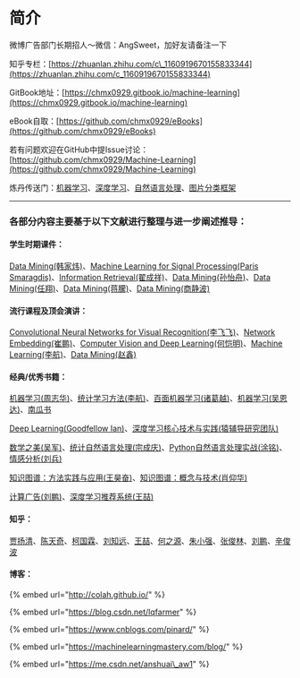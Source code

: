 # 简介

微博广告部门长期招人～微信：AngSweet，加好友请备注一下

知乎专栏：[https://zhuanlan.zhihu.com/c\_1160919670155833344](https://zhuanlan.zhihu.com/c_1160919670155833344)

GitBook地址：[https://chmx0929.gitbook.io/machine-learning](https://chmx0929.gitbook.io/machine-learning)

eBook自取：[https://github.com/chmx0929/eBooks](https://github.com/chmx0929/eBooks)

若有问题欢迎在GitHub中提Issue讨论：[https://github.com/chmx0929/Machine-Learning](https://github.com/chmx0929/Machine-Learning)

炼丹传送门：[机器学习](https://github.com/fengdu78/lihang-code)、[深度学习](https://github.com/jiqizhixin/ML-Tutorial-Experiment)、[自然语言处理](https://github.com/nlpinaction/learning-nlp)、[图片分类框架](https://www.cnblogs.com/skyfsm/p/8451834.html)

--------------------------------------------------------------------------------------------------------------------------------------------------------------

### 各部分内容主要基于以下文献进行整理与进一步阐述推导：

#### 学生时期课件：

[Data Mining\(韩家炜\)](http://hanj.cs.illinois.edu/)、[Machine Learning for Signal Processing\(Paris Smaragdis\)](https://paris.cs.illinois.edu/)、[Information Retrieval\(翟成祥\)](http://czhai.cs.illinois.edu/)、[Data Mining\(孙怡舟\)](http://web.cs.ucla.edu/~yzsun/)、[Data Mining\(任翔\)](http://www-bcf.usc.edu/~xiangren/)、[Data Mining\(蒋朦\)](http://www.meng-jiang.com/)、[Data Mining\(商静波\)](https://shangjingbo1226.github.io/)

#### 流行课程及顶会演讲：

[Convolutional Neural Networks for Visual Recognition\(李飞飞\)](http://cs231n.stanford.edu/)、[Network Embedding\(崔鹏\)](http://pengcui.thumedialab.com/)、[Computer Vision and Deep Learning\(何恺明\)](http://kaiminghe.com/)、[Machine Learning\(李航\)](http://www.hangli-hl.com/index.html)、[Data Mining\(赵鑫\)](http://info.ruc.edu.cn/academic_professor.php?teacher_id=55)

#### 经典/优秀书籍：

[机器学习\(周志华\)](http://item.jd.com/11867803.html)、[统计学习方法\(李航\)](http://item.jd.com/12385906.html)、[百面机器学习\(诸葛越\)](http://item.jd.com/12401859.html)、[机器学习\(吴恩达\)](https://github.com/AcceptedDoge/machine-learning-yearning-cn)、[南瓜书](https://datawhalechina.github.io/pumpkin-book/#/)

[Deep Learning\(Goodfellow Ian\)](http://item.jd.com/12128543.html)、[深度学习核心技术与实践\(猿辅导研究团队\)](http://item.jd.com/12316912.html)

[数学之美\(吴军\)](http://item.jd.com/11572052.html)、[统计自然语言处理\(宗成庆\)](http://item.jd.com/11314362.html)、[Python自然语言处理实战\(涂铭\)](http://item.jd.com/12375644.html)、 [情感分析\(刘兵\)](https://item.jd.com/12206675.html)

[知识图谱：方法实践与应用\(王昊奋\)](https://item.jd.com/12560557.html)、[知识图谱：概念与技术\(肖仰华\)](https://item.jd.com/12730382.html)

[计算广告\(刘鹏\)](https://item.jd.com/12679404.html)、[深度学习推荐系统\(王喆\)](https://item.jd.com/12630209.html)

#### 知乎：

[贾扬清](https://www.zhihu.com/people/jiayangqing)、[陈天奇](https://www.zhihu.com/people/crowowrk/activities)、[柯国霖](https://www.zhihu.com/people/crowowrk/activities)、[刘知远](https://www.zhihu.com/people/zibuyu9/activities)、[王喆](https://www.zhihu.com/people/wang-zhe-58/activities)、[何之源](https://www.zhihu.com/people/he-zhi-yuan-16/activities)、[朱小强](https://www.zhihu.com/people/zhu-xiao-qiang-65/activities)、[张俊林](https://www.zhihu.com/people/zhang-jun-lin-76/activities)、[刘鹏](https://www.zhihu.com/people/bei-ming-cheng-hai-sheng/activities)、[辛俊波](https://www.zhihu.com/people/xinjunbo)

#### 博客：

{% embed url="http://colah.github.io/" %}

{% embed url="https://blog.csdn.net/lqfarmer" %}

{% embed url="https://www.cnblogs.com/pinard/" %}

{% embed url="https://machinelearningmastery.com/blog/" %}

{% embed url="https://me.csdn.net/anshuai\_aw1" %}



